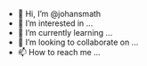 - 👋 Hi, I’m @johansmath
- 👀 I’m interested in ...
- 🌱 I’m currently learning ...
- 💞️ I’m looking to collaborate on ...
- 📫 How to reach me ...

<!---
johansmath/johansmath is a ✨ special ✨ repository because its `README.md` (this file) appears on your GitHub profile.
You can click the Preview link to take a look at your changes.
--->
